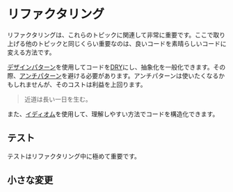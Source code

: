 # リファクタリング

リファクタリングは、これらのトピックに関連して非常に重要です。ここで取り上げる他のトピックと同じくらい重要なのは、良いコードを素晴らしいコードに変える方法です。

[デザインパターン](../patterns/index.md)を使用してコードを[DRY]にし、抽象化を一般化できます。その際、[アンチパターン](../anti_patterns/index.md)を避ける必要があります。アンチパターンは使いたくなるかもしれませんが、そのコストは利益を上回ります。

> 近道は長い一日を生む。

また、[イディオム](../idioms/index.md)を使用して、理解しやすい方法でコードを構造化できます。

## テスト

テストはリファクタリング中に極めて重要です。

## 小さな変更

[DRY]: https://en.wikipedia.org/wiki/Don%27t_repeat_yourself
